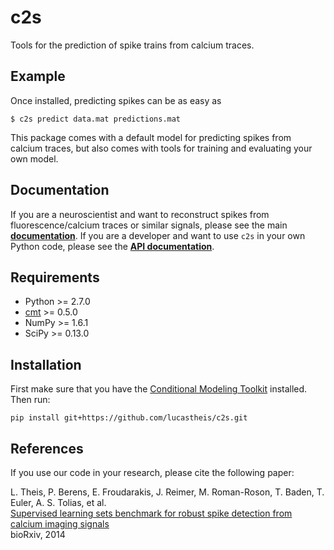 # c2s

Tools for the prediction of spike trains from calcium traces.

## Example

Once installed, predicting spikes can be as easy as

	$ c2s predict data.mat predictions.mat

This package comes with a default model for predicting spikes from calcium traces, but also comes
with tools for training and evaluating your own model.

## Documentation

If you are a neuroscientist and want to reconstruct spikes from fluorescence/calcium traces or
similar signals, please see the main [__documentation__](http://c2s.readthedocs.org/en/latest/).
If you are a developer and want to use `c2s` in your own Python code, please see the [__API documentation__](http://lucastheis.github.io/c2s/).


## Requirements

* Python >= 2.7.0
* [cmt](https://github.com/lucastheis/cmt/) >= 0.5.0
* NumPy >= 1.6.1
* SciPy >= 0.13.0

## Installation

First make sure that you have the [Conditional Modeling Toolkit](https://github.com/lucastheis/cmt/) installed. Then run:

	pip install git+https://github.com/lucastheis/c2s.git

## References

If you use our code in your research, please cite the following paper:

L. Theis, P. Berens, E. Froudarakis, J. Reimer, M. Roman-Roson, T. Baden, T. Euler, A. S. Tolias, et al.  
[Supervised learning sets benchmark for robust spike detection from calcium imaging signals](http://bethgelab.org/publications/127/)  
bioRxiv, 2014
